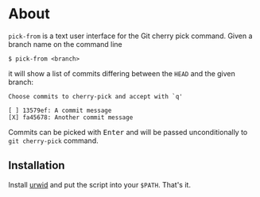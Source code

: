 # About

`pick-from` is a text user interface for the Git cherry pick command. Given a
branch name on the command line

    $ pick-from <branch>

it will show a list of commits differing between the `HEAD` and the given
branch:

    Choose commits to cherry-pick and accept with `q'

    [ ] 13579ef: A commit message
    [X] fa45678: Another commit message

Commits can be picked with <kbd>Enter</kbd> and will be passed unconditionally
to `git cherry-pick` command. 


## Installation

Install [urwid][] and put the script into your `$PATH`. That's it.


[urwid]: http://excess.org/urwid/
